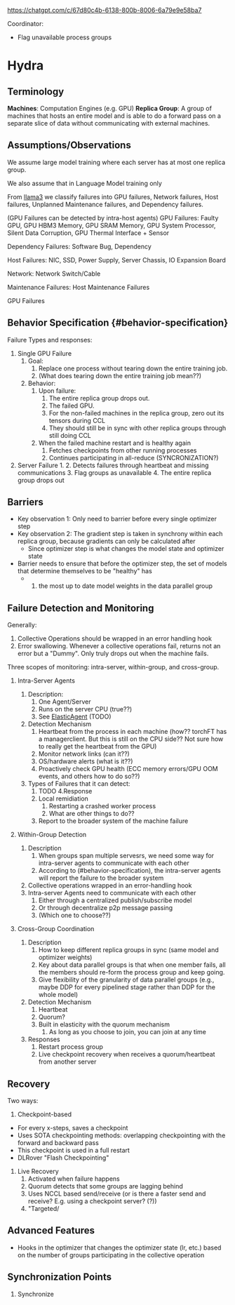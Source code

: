 
https://chatgpt.com/c/67d80c4b-6138-800b-8006-6a79e9e58ba7

Coordinator:
- Flag unavailable process groups

# Hydra


## Terminology
**Machines**: Computation Engines (e.g. GPU)
**Replica Group**: A group of machines that hosts an entire model and is able to do a forward pass on a separate slice of data without communicating with external machines.

## Assumptions/Observations

We assume large model training where each server has at most one replica group.

We also assume that in Language Model training only 

From [llama3](./LitReview/llama3/llama3FailureCause.png) we classify failures into GPU failures, Network failures, Host failures, Unplanned Maintenance failures, and Dependency failures.

(GPU Failures can be detected by intra-host agents)
GPU Failures: Faulty GPU, GPU HBM3 Memory, GPU SRAM Memory, GPU System Processor, Silent Data Corruption, GPU Thermal Interface + Sensor

Dependency Failures: Software Bug, Dependency

Host Failures: NIC, SSD, Power Supply, Server Chassis, IO Expansion Board

Network: Network Switch/Cable

Maintenance Failures: Host Maintenance Failures



GPU Failures
## Behavior Specification {#behavior-specification}
Failure Types and responses:

1. Single GPU Failure
      1. Goal:
            1. Replace one process without tearing down the entire training job.
            2. (What does tearing down the entire training job mean??)
      2. Behavior:
            1. Upon failure:
                  1. The entire replica group drops out.
                  2. The failed GPU.
                  3. For the non-failed machines in the replica group, zero out its tensors during CCL
                  4. They should still be in sync with other replica groups through still doing CCL
            1. When the failed machine restart and is healthy again
                  1. Fetches checkpoints from other running processes
                  2. Continues participating in all-reduce (SYNCRONIZATION?)
2. Server Failure
      1. 
      2. Detects failures through heartbeat and missing communications
      3. Flag groups as unavailable
      4. The entire replica group drops out

## Barriers
- Key observation 1: Only need to barrier before every single optimizer step
- Key observation 2: The gradient step is taken in synchrony within each replica group, because gradients can only be calculated after 
  - Since optimizer step is what changes the model state and optimizer state
- Barrier needs to ensure that before the optimizer step, the set of models that determine themselves to be "healthy" has
  - 1. the most up to date model weights in the data parallel group
  

## Failure Detection and Monitoring

Generally:
1. Collective Operations should be wrapped in an error handling hook
2. Error swallowing. Whenever a collective operations fail, returns not an error but a "Dummy". Only truly drops out when the machine fails.


Three scopes of monitoring: intra-server, within-group, and cross-group.

1. Intra-Server Agents
   1. Description:
      1. One Agent/Server
      2. Runs on the server CPU (true??)
      3. See [ElasticAgent](https://pytorch.org/docs/stable/elastic/agent.html) (TODO)
   2. Detection Mechanism
      1. Heartbeat from the process in each machine (how?? torchFT has a managerclient. But this is still on the CPU side?? Not sure how to really get the heartbeat from the GPU)
      2. Monitor network links (can it??)
      3. OS/hardware alerts (what is it??)
      4. Proactively check GPU health (ECC memory errors/GPU OOM events, and others how to do so??)
   3. Types of Failures that it can detect:
      1. TODO
   4.Response
      2. Local remidiation
         1. Restarting a crashed worker process
         2. What are other things to do??
      3. Report to the broader system of the machine failure


2. Within-Group Detection
   1. Description
      1. When groups span multiple servesrs, we need some way for intra-server agents to communicate with each other
      2. According to (#behavior-specification), the intra-server agents will report the failure to the broader system
   2. Collective operations wrapped in an error-handling hook
   3. Intra-server Agents need to communicate with each other
      1. Either through a centralized publish/subscribe model
      2. Or through decentralize p2p message passing
      3. (Which one to choose??)

3. Cross-Group Coordination
   1. Description
      1. How to keep different replica groups in sync (same model and optimizer weights)
      2. Key about data parallel groups is that when one member fails, all the members should re-form the process group and keep going.
      3. Give flexibility of the granularity of data parallel groups (e.g., maybe DDP for every pipelined stage rather than DDP for the whole model)
   2. Detection Mechanism 
      1. Heartbeat
      2. Quorum?
      3. Built in elasticity with the quorum mechanism
         1. As long as you choose to join, you can join at any time
   3. Responses
      1. Restart process group
      2. Live checkpoint recovery when receives a quorum/heartbeat from another server

## Recovery
Two ways:
1. Checkpoint-based
- For every x-steps, saves a checkpoint
- Uses SOTA checkpointing methods: overlapping checkpointing with the forward and backward pass
- This checkpoint is used in a full restart
- DLRover "Flash Checkpointing"

1. Live Recovery
   1. Activated when failure happens
   2. Quorum detects that some groups are lagging behind
   3. Uses NCCL based send/receive (or is there a faster send and receive? E.g. using a checkpoint server? (?))
   4. "Targeted/


## Advanced Features
- Hooks in the optimizer that changes the optimizer state (lr, etc.) based on the number of groups participating in the collective operation






## Synchronization Points

1. Synchronize  